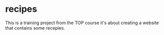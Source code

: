 # recipes
This is a training project from the TOP course it's about creating a website that contains some recepies.
